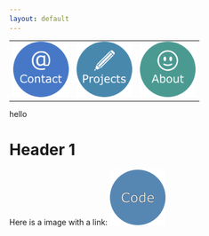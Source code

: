 ```yaml
---
layout: default
---
```


<table>
  <tr>
    <td> <a href="https://azhb.github.io/contact/"> <img src="websiteContact.png" alt="Snow" width="100" height="100"> </a> </td>
    <td> <a href="https://azhb.github.io/projects/"> <img src="websiteProjects.png" alt="Forest" width="100" height="100"> </td>
    <td> <a href="https://azhb.github.io/about/"> <img src="websiteAbout.png" alt="Mountains" width="100" height="100"> </td>
  </tr>
</table>

hello

Header 1
===============



Here is a image with a link: <a href="https://azhb.github.io/test/">
<img border="0" alt="" src="test1.png" width="100" height="100">
</a>

